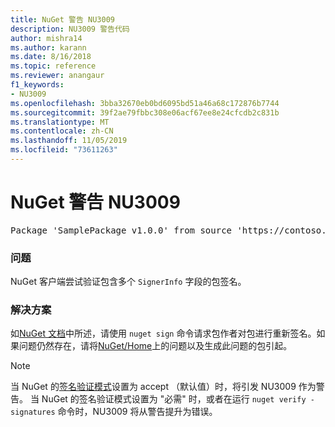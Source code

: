 ```yaml
---
title: NuGet 警告 NU3009
description: NU3009 警告代码
author: mishra14
ms.author: karann
ms.date: 8/16/2018
ms.topic: reference
ms.reviewer: anangaur
f1_keywords:
- NU3009
ms.openlocfilehash: 3bba32670eb0bd6095bd51a46a68c172876b7744
ms.sourcegitcommit: 39f2ae79fbbc308e06acf67ee8e24cfcdb2c831b
ms.translationtype: MT
ms.contentlocale: zh-CN
ms.lasthandoff: 11/05/2019
ms.locfileid: "73611263"
---
```

# <a name="nuget-warning-nu3009"></a>NuGet 警告 NU3009

<pre>Package 'SamplePackage v1.0.0' from source 'https://contoso.com/index.json': The package signature file does not contain exactly one primary signature.</pre>

### <a name="issue"></a>问题

NuGet 客户端尝试验证包含多个 `SignerInfo` 字段的包签名。


### <a name="solution"></a>解决方案

如[NuGet 文档](https://docs.microsoft.com/nuget/create-packages/sign-a-package)中所述，请使用 `nuget sign` 命令请求包作者对包进行重新签名。如果问题仍然存在，请将[NuGet/Home](https://github.com/NuGet/Home/issues)上的问题以及生成此问题的包引起。


> [!Note]
> 当 NuGet 的[签名验证模式](https://docs.microsoft.com/nuget/consume-packages/installing-signed-packages#configure-package-signature-requirements)设置为 accept （默认值）时，将引发 NU3009 作为警告。 当 NuGet 的签名验证模式设置为 "必需" 时，或者在运行 `nuget verify -signatures` 命令时，NU3009 将从警告提升为错误。 
